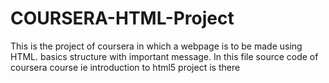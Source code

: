 # COURSERA-HTML-Project
This is the project of coursera in which a webpage is to be made using HTML.
basics structure with important message.
In this file source code of coursera course ie introduction to html5 project is there
